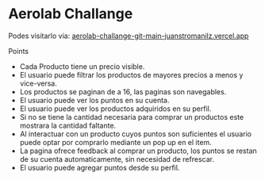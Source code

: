 # Aerolab Challange
Podes visitarlo via:
[aerolab-challange-git-main-juanstromanilz.vercel.app](aerolab-challange-git-main-juanstromanilz.vercel.app)

Points
* Cada Producto tiene un precio visible.
* El usuario puede filtrar los productos de mayores precios a menos y vice-versa.
* Los productos se paginan de a 16, las paginas son navegables. 
* El usuario puede ver los puntos en su cuenta.
* El usuario puede ver los productos adquiridos en su perfil.
* Si no se tiene la cantidad necesaria para comprar un productos este mostrara la cantidad faltante.
* Al interactuar con un producto cuyos puntos son suficientes el usuario puede optar por comprarlo mediante un pop up en el item.
* La pagina ofrece feedback al comprar un producto, los puntos se restan de su cuenta automaticamente, sin necesidad de refrescar.
* El usuario puede agregar puntos desde su perfil.

